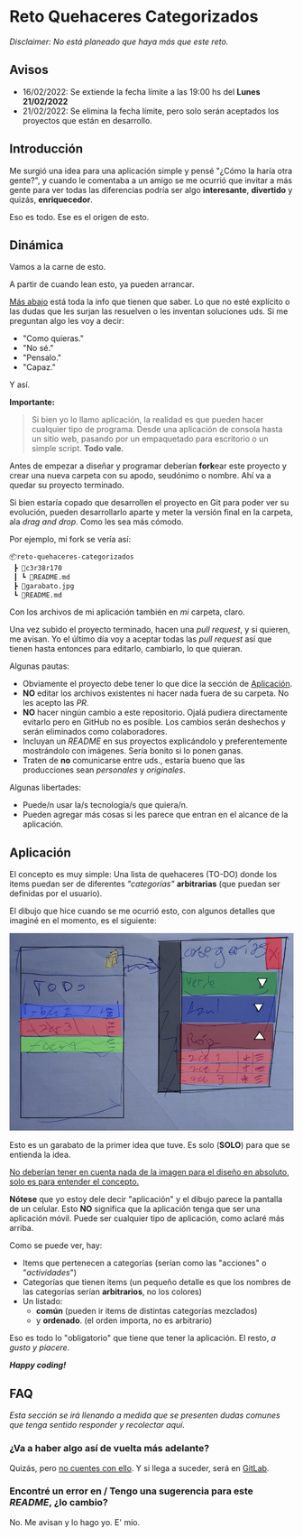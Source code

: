 # Reto Quehaceres Categorizados
*Disclaimer: No está planeado que haya más que este reto.*

## **Avisos**
- 16/02/2022: Se extiende la fecha límite a las 19:00 hs del **Lunes 21/02/2022**
- 21/02/2022: Se elimina la fecha límite, pero solo serán aceptados los proyectos que están en desarrollo.

## Introducción

Me surgió una idea para una aplicación simple y pensé "¿Cómo la haría otra gente?", y cuando le comentaba a un amigo se me ocurrió que invitar a más gente para ver todas las diferencias podría ser algo **interesante**, **divertido** y quizás, **enriquecedor**.

Eso es todo. Ese es el origen de esto.

## Dinámica

Vamos a la carne de esto.

A partir de cuando lean esto, ya pueden arrancar.

[Más abajo](#aplicación) está toda la info que tienen que saber. Lo que no esté explícito o las dudas que les surjan las resuelven o les inventan soluciones uds. Si me preguntan algo les voy a decir:

- "Como quieras."
- "No sé."
- "Pensalo."
- "Capaz."

Y así.

**Importante:**

> Si bien yo lo llamo aplicación, la realidad es que pueden hacer cualquier tipo de programa. Desde una aplicación de consola hasta un sitio web, pasando por un empaquetado para escritorio o un simple script. **Todo vale.**

Antes de empezar a diseñar y programar deberían **fork**ear este proyecto y crear una nueva carpeta con su apodo, seudónimo o nombre. Ahí va a quedar su proyecto terminado.

Si bien estaría copado que desarrollen el proyecto en Git para poder ver su evolución, pueden desarrollarlo aparte y meter la versión final en la carpeta, ala *drag and drop*. Como les sea más cómodo.

Por ejemplo, mi fork se vería así:
```
📦reto-quehaceres-categorizados
 ┣ 📂c3r38r170
 ┃ ┗ 📜README.md
 ┣ 📜garabato.jpg
 ┗ 📜README.md
```

Con los archivos de mi aplicación también en *mi* carpeta, claro.

Una vez subido el proyecto terminado, hacen una *pull request*, y si quieren, me avisan. Yo el último día voy a aceptar todas las *pull request* así que tienen hasta entonces para editarlo, cambiarlo, lo que quieran.

Algunas pautas:
- Obviamente el proyecto debe tener lo que dice la sección de [Aplicación](#aplicación).
- **NO** editar los archivos existentes ni hacer nada fuera de su carpeta. No les acepto las *PR*.
- **NO** hacer ningún cambio a este repositorio. Ojalá pudiera directamente evitarlo pero en GitHub no es posible. Los cambios serán deshechos y serán eliminados como colaboradores.
- Incluyan un *README* en sus proyectos explicándolo y preferentemente mostrándolo con imágenes. Sería bonito si lo ponen ganas.
- Traten de **no** comunicarse entre uds., estaría bueno que las producciones sean *personales* y *originales*.

Algunas libertades:
- Puede/n usar la/s tecnología/s que quiera/n.
- Pueden agregar más cosas si les parece que entran en el alcance de la aplicación.

## Aplicación

El concepto es muy simple: Una lista de quehaceres (TO-DO) donde los items puedan ser de diferentes *"categorías"* **arbitrarias** (que puedan ser definidas por el usuario).

El dibujo que hice cuando se me ocurrió esto, con algunos detalles que imaginé en el momento, es el siguiente:

![Garabato Inicial](./garabato.jpg)

Esto es un garabato de la primer idea que tuve. Es solo (**SOLO**) para que se entienda la idea.

<span style="text-decoration: underline">No deberían tener en cuenta nada de la imagen para el diseño en absoluto, solo es para entender el concepto.</span>

**Nótese** que yo estoy dele decir "aplicación" y el dibujo parece la pantalla de un celular. Esto **NO** significa que la aplicación tenga que ser una aplicación móvil. Puede ser cualquier tipo de aplicación, como aclaré más arriba.

Como se puede ver, hay:
- Items que pertenecen a categorías (serían como las "acciones" o "*actividades*")
- Categorías que tienen items (un pequeño detalle es que los nombres de las categorías serían **arbitrarios**, no los colores)
- Un listado:
  - **común** (pueden ir items de distintas categorías mezclados)
  - y **ordenado**. (el orden importa, no es arbitrario)

Eso es todo lo "obligatorio" que tiene que tener la aplicación. El resto, *a gusto y piacere*.

***Happy coding!***

## FAQ

*Esta sección se irá llenando a medida que se presenten dudas comunes que tenga sentido responder y recolectar aquí.*

### ¿Va a haber algo así de vuelta más adelante?
Quizás, pero [no cuentes con ello](https://c.tenor.com/FLV7sGtaM9oAAAAC/toy-story-woody.gif). Y si llega a suceder, será en [GitLab](https://gitlab.com).

### Encontré un error en / Tengo una sugerencia para este *README*, ¿lo cambio?
No. Me avisan y lo hago yo. E' mío.